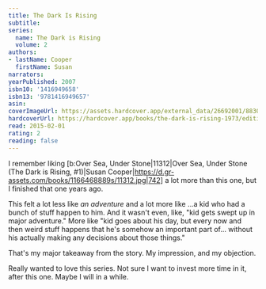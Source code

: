 ```yaml
---
title: The Dark Is Rising
subtitle:
series:
  name: The Dark is Rising
  volume: 2
authors:
- lastName: Cooper
  firstName: Susan
narrators:
yearPublished: 2007
isbn10: '1416949658'
isbn13: '9781416949657'
asin:
coverImageUrl: https://assets.hardcover.app/external_data/26692001/883017f2ec04c18996f618d0360b5a9bef2522f2.jpeg
hardcoverUrl: https://hardcover.app/books/the-dark-is-rising-1973/editions/10516576
read: 2015-02-01
rating: 2
reading: false
---
```

I remember liking [b:Over Sea, Under Stone|11312|Over Sea, Under Stone (The Dark is Rising, #1)|Susan Cooper|https://d.gr-assets.com/books/1166468889s/11312.jpg|742] a lot more than this one, but I finished that one years ago.

This felt a lot less like _an adventure_ and a lot more like …a kid who had a bunch of stuff happen to him. And it wasn't even, like, "kid gets swept up in major adventure." More like "kid goes about his day, but every now and then weird stuff happens that he's somehow an important part of… without his actually making any decisions about those things."

That's my major takeaway from the story. My impression, and my objection.

Really wanted to love this series. Not sure I want to invest more time in it, after this one. Maybe I will in a while.
